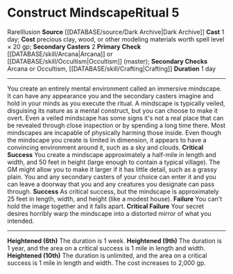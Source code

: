 ﻿---
area: null
cost: "precious clay, wood, or other modeling materials worth spell level \xD7 20\
  \ gp"
duration: 1 day
element: null
heighten: 6th, 9th, 10th
heighten_level: 5, 6, 9, 10
id: '91'
level: '5'
name: Construct Mindscape
primary_check: '[[DATABASE/skill/Arcana|Arcana]] or [[DATABASE/skill/Occultism|Occultism]]
  (master)'
range: null
rarity: Rare
requirement: null
rus_type_level: null
school: Illusion
secondary_casters: '2'
secondary_check: Arcana or Occultism, [[DATABASE/skill/Crafting|Crafting]]
source: '[[DATABASE/source/Dark Archive|Dark Archive]]'
target: null
trait:
- '[[DATABASE/trait/Illusion|Illusion]]'
- '[[DATABASE/trait/Rare|Rare]]'
type: Ritual

---
# Construct Mindscape<span class="item-type">Ritual 5</span>

<span class="trait-rare item-trait">Rare</span><span class="item-trait">Illusion</span>
**Source** [[DATABASE/source/Dark Archive|Dark Archive]]
**Cast** 1 day; **Cost** precious clay, wood, or other modeling materials worth spell level × 20 gp; **Secondary Casters** 2
**Primary Check** [[DATABASE/skill/Arcana|Arcana]] or [[DATABASE/skill/Occultism|Occultism]] (master); **Secondary Checks** Arcana or Occultism, [[DATABASE/skill/Crafting|Crafting]]
**Duration** 1 day

---
You create an entirely mental environment called an immersive mindscape. It can have any appearance you and the secondary casters imagine and hold in your minds as you execute the ritual. A mindscape is typically veiled, disguising its nature as a mental construct, but you can choose to make it overt. Even a veiled mindscape has some signs it's not a real place that can be revealed through close inspection or by spending a long time there. Most mindscapes are incapable of physically harming those inside. Even though the mindscape you create is limited in dimension, it appears to have a convincing environment around it, such as a sky and clouds.
**Critical Success** You create a mindscape approximately a half-mile in length and width, and 50 feet in height (large enough to contain a typical village). The GM might allow you to make it larger if it has little detail, such as a grassy plain. You and any secondary casters of your choice can enter it and you can leave a doorway that you and any creatures you designate can pass through.
**Success** As critical success, but the mindscape is approximately 25 feet in length, width, and height (like a modest house).
**Failure** You can't hold the image together and it falls apart.
**Critical Failure** Your secret desires horribly warp the mindscape into a distorted mirror of what you intended.

---
**Heightened (6th)** The duration is 1 week.
**Heightened (9th)** The duration is 1 year, and the area on a critical success is 1 mile in length and width.
**Heightened (10th)** The duration is unlimited, and the area on a critical success is 1 mile in length and width. The cost increases to 2,000 gp.